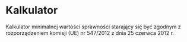 Kalkulator
==========
Kalkulator minimalnej wartości sprawności starający się być zgodnym z rozporządzeniem komisji (UE) nr 547/2012
z dnia 25 czerwca 2012 r.
